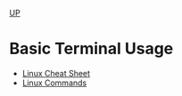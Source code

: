 [UP](../index.md)

# Basic Terminal Usage

- [Linux Cheat Sheet](https://www.cheatography.com/davechild/cheat-sheets/linux-command-line/pdf/)
- [Linux Commands](https://www.linuxtrainingacademy.com/linux-commands-cheat-sheet/)
